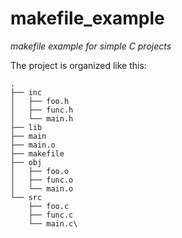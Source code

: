 # makefile_example
*makefile example for simple C projects*


The project is organized like this:
~~~
.
├── inc
│   ├── foo.h
│   ├── func.h
│   └── main.h
├── lib
├── main
├── main.o
├── makefile
├── obj
│   ├── foo.o
│   ├── func.o
│   └── main.o
└── src
    ├── foo.c
    ├── func.c
    └── main.c\
~~~


